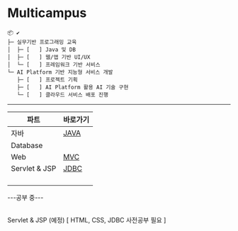 # Multicampus

```
📦 ✔
├─ 실무기반 프로그래밍 교육
│  ├─ [   ] Java 및 DB 
│  ├─ [   ] 웹/앱 기반 UI/UX 
│  └─ [   ] 프레임워크 기반 서비스
└─ AI Platform 기반 지능형 서비스 개발
   ├─ [   ] 프로젝트 기획
   ├─ [   ] AI Platform 활용 AI 기술 구현
   └─ [   ] 클라우드 서비스 배포 진행
```

------

| 파트     | 바로가기 |
| -------- | -------- |
| 자바     | [JAVA](https://github.com/kcy97328/Multicampus/blob/main/JAVA/JAVA.md) |
| Database | []() |
| Web      | [MVC](https://github.com/kcy97328/Multicampus/blob/main/MVC/MVC.md) |
| Servlet & JSP  | [JDBC](https://github.com/kcy97328/Multicampus/blob/main/JDBC/JDBC%20%EA%B8%B0%EB%B3%B8.md)|
|   | []()|
|   | []()|
|   | []()|
|   | []()|


---공부 중---<br><br>

Servlet & JSP (예정) [ HTML, CSS, JDBC 사전공부 필요 ] 

